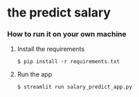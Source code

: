 # the predict salary 

### How to run it on your own machine

1. Install the requirements

   ```
   $ pip install -r requirements.txt
   ```

2. Run the app

   ```
   $ streamlit run salary_predict_app.py
   ```

